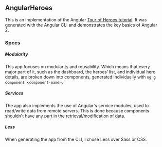 ## AngularHeroes

This is an implementation of the Angular [Tour of Heroes tutorial](https://angular.io/tutorial).
It was generated with the Angular CLI and demonstrates the key basics of Angular 2.


### Specs

##### Modularity
This app focuses on modularity and reusability. Which means that every major part
of it, such as the dashboard, the heroes' list, and individual hero details, are
broken down into components, generated individually with ```ng g component <component-name>```.

##### Services
The app also implements the use of Angular's service modules, used to read/write
data from remote servers. This is done because components shouldn't have any part
in the retrieval/modification of data.

##### Less
When generating the app from the CLI, I chose Less over Sass or CSS.